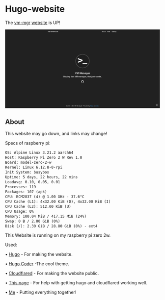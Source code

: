 # Hugo-website

The [vm-mgr](https://github.com/j0shua-daniel/vm-mgr) [website](https://period-first-dialog-sims.trycloudflare.com) is UP!

![img](https://github.com/j0shua-daniel/images/blob/main/Screenshot%202025-01-01%20at%2009-29-08%20VM%20Manager.png)

## About

This website may go down, and links may change!

Specs of raspberry pi:

```
OS: Alpine Linux 3.21.2 aarch64
Host: Raspberry Pi Zero 2 W Rev 1.0
Board: model-zero-2-w
Kernel: Linux 6.12.8-0-rpi
Init System: busybox
Uptime: 5 days, 22 hours, 22 mins
Loadavg: 0.10, 0.05, 0.01
Processes: 119
Packages: 107 (apk)
CPU: BCM2837 (4) @ 1.00 GHz - 37.6°C
CPU Cache (L1): 4x32.00 KiB (D), 4x32.00 KiB (I)
CPU Cache (L2): 512.00 KiB (U)
CPU Usage: 0%
Memory: 100.04 MiB / 417.15 MiB (24%)
Swap: 0 B / 2.00 GiB (0%)
Disk (/): 2.30 GiB / 28.80 GiB (8%) - ext4
```

This Website is running on my raspberry pi zero 2w.

Used:

• [Hugo](https://gohugo.io) - For making the website.

• [Hugo Coder](https://github.com/luizdepra/hugo-coder/) -The cool theme.

• [Cloudflared](https://developers.cloudflare.com/cloudflare-one/connections/connect-networks/downloads/) - For making the website public.

• [This page](https://nathancraddock.com/blog/hugo-server-on-local-and-public-networks/) - For help with getting hugo and cloudflared working well.

• [Me](https://github.com/j0shua-daniel) - Putting everything together!





